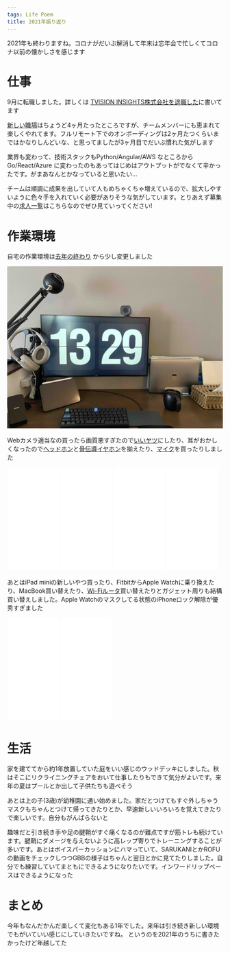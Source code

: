```yaml
---
tags: Life Poem
title: 2021年振り返り
---
```


2021年も終わりますね。コロナがだいぶ解消して年末は忘年会で忙しくてコロナ以前の懐かしさを感じます

# 仕事

9月に転職しました。詳しくは [TVISION INSIGHTS株式会社を退職した](https://blog.taross-f.dev/change-job-202109/)に書いてます

[新しい職場](https://wp.bedore.jp/)はちょうど4ヶ月たったところですが、チームメンバーにも恵まれて楽しくやれてます。フルリモート下でのオンボーディングは2ヶ月たつくらいまではかなりしんどいな、と思ってましたが3ヶ月目でだいぶ慣れた気がします

業界も変わって、技術スタックもPython/Angular/AWS なところから Go/React/Azure に変わったのもあってはじめはアウトプットがでなくて辛かったです。がまあなんとかなっていると思いたい…

チームは順調に成果を出していて人もめちゃくちゃ増えているので、拡大しやすいように色々手を入れていく必要がありそうな気がしています。とりあえず募集中の[求人一覧](https://hrmos.co/pages/pkshatech/jobs)はこちらなのでぜひ見ていってください!



# 作業環境

自宅の作業環境は[去年の終わり](https://blog.taross-f.dev/desk-setup/) から少し変更しました

![見た目](https://raw.githubusercontent.com/taross-f/taross-f.github.io/master/images/IMG_7381.jpg)

Webカメラ適当なの買ったら画質悪すぎたので[いいヤツ](https://amzn.to/3FJTRAK)にしたり、耳がおかしくなったので[ヘッドホン](https://amzn.to/3pGUyFc)と[骨伝導イヤホン](https://amzn.to/31jsdvy)を揃えたり、[マイク](https://amzn.to/3pFmqd4)を買ったりしました

<iframe style="width:120px;height:240px;" marginwidth="0" marginheight="0" scrolling="no" frameborder="0" src="//rcm-fe.amazon-adsystem.com/e/cm?lt1=_blank&bc1=000000&IS2=1&bg1=FFFFFF&fc1=000000&lc1=0000FF&t=tarossf-22&o=9&p=8&l=as4&m=amazon&f=ifr&ref=as_ss_li_til&asins=B086R71LGW&linkId=39c9c1efeadf99ff8abc5824afcd7648"></iframe>
<iframe style="width:120px;height:240px;" marginwidth="0" marginheight="0" scrolling="no" frameborder="0" src="//rcm-fe.amazon-adsystem.com/e/cm?lt1=_blank&bc1=000000&IS2=1&bg1=FFFFFF&fc1=000000&lc1=0000FF&t=tarossf-22&o=9&p=8&l=as4&m=amazon&f=ifr&ref=as_ss_li_til&asins=B08F25MLF9&linkId=10a486f951af745e0b6d4de6f23a485e"></iframe>
<iframe style="width:120px;height:240px;" marginwidth="0" marginheight="0" scrolling="no" frameborder="0" src="//rcm-fe.amazon-adsystem.com/e/cm?lt1=_blank&bc1=000000&IS2=1&bg1=FFFFFF&fc1=000000&lc1=0000FF&t=tarossf-22&o=9&p=8&l=as4&m=amazon&f=ifr&ref=as_ss_li_til&asins=B08CKGR7NN&linkId=bafdd6337b29c626e2839fe303129509"></iframe>
<iframe style="width:120px;height:240px;" marginwidth="0" marginheight="0" scrolling="no" frameborder="0" src="//rcm-fe.amazon-adsystem.com/e/cm?lt1=_blank&bc1=000000&IS2=1&bg1=FFFFFF&fc1=000000&lc1=0000FF&t=tarossf-22&o=9&p=8&l=as4&m=amazon&f=ifr&ref=as_ss_li_til&asins=B0822PSXCN&linkId=347e9b0db9cd5496af8d8d2e935eee3b"></iframe>

あとはiPad miniの新しいやつ買ったり、FitbitからApple Watchに乗り換えたり、MacBook買い替えたり、[Wi-Fiルータ](https://amzn.to/3zhSp67)買い替えたりとガジェット周りも結構買い替えしました。Apple Watchのマスクしてる状態のiPhoneロック解除が優秀すぎました

<iframe style="width:120px;height:240px;" marginwidth="0" marginheight="0" scrolling="no" frameborder="0" src="//rcm-fe.amazon-adsystem.com/e/cm?lt1=_blank&bc1=000000&IS2=1&bg1=FFFFFF&fc1=000000&lc1=0000FF&t=tarossf-22&o=9&p=8&l=as4&m=amazon&f=ifr&ref=as_ss_li_til&asins=B08RDHHS6Z&linkId=4a603069bea2a6cf59bd476cdf9de2ed"></iframe>
<iframe style="width:120px;height:240px;" marginwidth="0" marginheight="0" scrolling="no" frameborder="0" src="//rcm-fe.amazon-adsystem.com/e/cm?lt1=_blank&bc1=000000&IS2=1&bg1=FFFFFF&fc1=000000&lc1=0000FF&t=tarossf-22&o=9&p=8&l=as4&m=amazon&f=ifr&ref=as_ss_li_til&asins=B084T7FQ9J&linkId=83f847fa9b2d41e3ae822e042b24497a"></iframe>

# 生活

家を建ててから約1年放置していた庭をいい感じのウッドデッキにしました。秋はそこにリクライニングチェアをおいて仕事したりもできて気分がよいです。来年の夏はプールとか出して子供たちも遊べそう

あとは上の子(3歳)が幼稚園に通い始めました。家だとつけてもすぐ外しちゃうマスクもちゃんとつけて帰ってきたりとか、早速新しいいろいろを覚えてきたりで楽しいです。自分もがんばらないと

趣味だと引き続き手や足の腱鞘がすぐ痛くなるのが難点ですが筋トレも続けています。腱鞘にダメージを与えないように高レップ寄りでトレーニングすることが多いです。あとはボイスパーカッションにハマっていて、SARUKANIとかROFUの動画をチェックしつつGBBの様子はちゃんと翌日とかに見てたりしました。自分でも練習していてまともにできるようになりたいです。インワードリップベースはできるようになった

# まとめ

今年もなんだかんだ楽しくて変化もある1年でした。来年は引き続き新しい環境でもがいていい感じにしていきたいですね。
というのを2021年のうちに書きたかったけど年越してた
